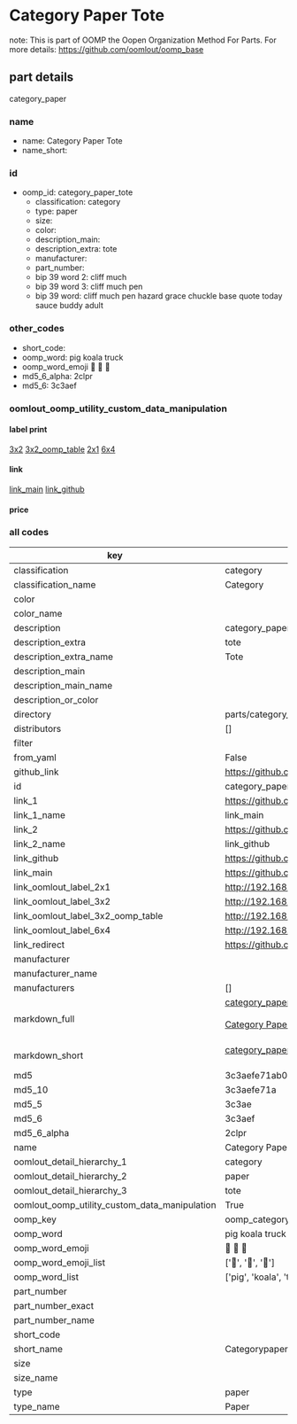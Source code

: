 # Category Paper Tote  

note: This is part of OOMP the Oopen Organization Method For Parts. For more details: https://github.com/oomlout/oomp_base

##  part details
  



category_paper



### name
* name: Category Paper Tote
* name_short: 
### id
* oomp_id: category_paper_tote
  * classification: category
  * type: paper
  * size: 
  * color: 
  * description_main: 
  * description_extra: tote
  * manufacturer: 
  * part_number: 
  * bip 39 word 2: cliff much
  * bip 39 word 3: cliff much pen
  * bip 39 word: cliff much pen hazard grace chuckle base quote today sauce buddy adult

### other_codes
* short_code: 
* oomp_word: pig koala truck
* oomp_word_emoji :pig: :koala: :truck:
* md5_6_alpha: 2clpr
* md5_6: 3c3aef






### oomlout_oomp_utility_custom_data_manipulation
#### label print
[3x2](http://192.168.1.245:1112/?label=oomp%202clpr)
[3x2_oomp_table](http://192.168.1.108:1112/?label=oomp%202clpr)
[2x1](http://192.168.1.242:1112/?label=oomp%202clpr)
[6x4](http://192.168.1.55:1112/?label=oomp%202clpr)    

#### link

[link_main](https://github.com/oomlout/oomlout_oomp_version_1_messy/tree/main/parts/category_paper_tote) [link_github](https://github.com/oomlout/oomlout_oomp_version_1_messy/tree/main/parts/category_paper_tote)                             

#### price







### all codes 
| key | value |  
| --- | --- |  
| classification | category |  
| classification_name | Category |  
| color |  |  
| color_name |  |  
| description | category_paper |  
| description_extra | tote |  
| description_extra_name | Tote |  
| description_main |  |  
| description_main_name |  |  
| description_or_color |   |  
| directory | parts/category_paper_tote |  
| distributors | [] |  
| filter |  |  
| from_yaml | False |  
| github_link | https://github.com/oomlout/oomlout_oomp_part_src/tree/main/parts/category_paper_tote |  
| id | category_paper_tote |  
| link_1 | https://github.com/oomlout/oomlout_oomp_version_1_messy/tree/main/parts/category_paper_tote |  
| link_1_name | link_main |  
| link_2 | https://github.com/oomlout/oomlout_oomp_version_1_messy/tree/main/parts/category_paper_tote |  
| link_2_name | link_github |  
| link_github | https://github.com/oomlout/oomlout_oomp_version_1_messy/tree/main/parts/category_paper_tote |  
| link_main | https://github.com/oomlout/oomlout_oomp_version_1_messy/tree/main/parts/category_paper_tote |  
| link_oomlout_label_2x1 | http://192.168.1.242:1112/?label=oomp%202clpr |  
| link_oomlout_label_3x2 | http://192.168.1.245:1112/?label=oomp%202clpr |  
| link_oomlout_label_3x2_oomp_table | http://192.168.1.108:1112/?label=oomp%202clpr |  
| link_oomlout_label_6x4 | http://192.168.1.55:1112/?label=oomp%202clpr |  
| link_redirect | https://github.com/oomlout/oomlout_oomp_version_1_messy/tree/main/parts/category_paper_tote |  
| manufacturer |  |  
| manufacturer_name |  |  
| manufacturers | [] |  
| markdown_full | [category_paper_tote](none)<br>[](none)<br>[Category Paper Tote](none)<br><br> |  
| markdown_short | [category_paper_tote](none)<br><br> |  
| md5 | 3c3aefe71ab0025ca232b69f44e44157 |  
| md5_10 | 3c3aefe71a |  
| md5_5 | 3c3ae |  
| md5_6 | 3c3aef |  
| md5_6_alpha | 2clpr |  
| name | Category Paper Tote |  
| oomlout_detail_hierarchy_1 | category |  
| oomlout_detail_hierarchy_2 | paper |  
| oomlout_detail_hierarchy_3 | tote |  
| oomlout_oomp_utility_custom_data_manipulation | True |  
| oomp_key | oomp_category_paper_tote |  
| oomp_word | pig koala truck |  
| oomp_word_emoji | :pig: :koala: :truck: |  
| oomp_word_emoji_list | [':pig:', ':koala:', ':truck:'] |  
| oomp_word_list | ['pig', 'koala', 'truck'] |  
| part_number |  |  
| part_number_exact |  |  
| part_number_name |  |  
| short_code |  |  
| short_name | Categorypaper |  
| size |  |  
| size_name |  |  
| type | paper |  
| type_name | Paper |  
